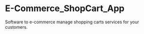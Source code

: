 # E-Commerce_ShopCart_App
Software to e-commerce manage shopping carts services for your customers.
